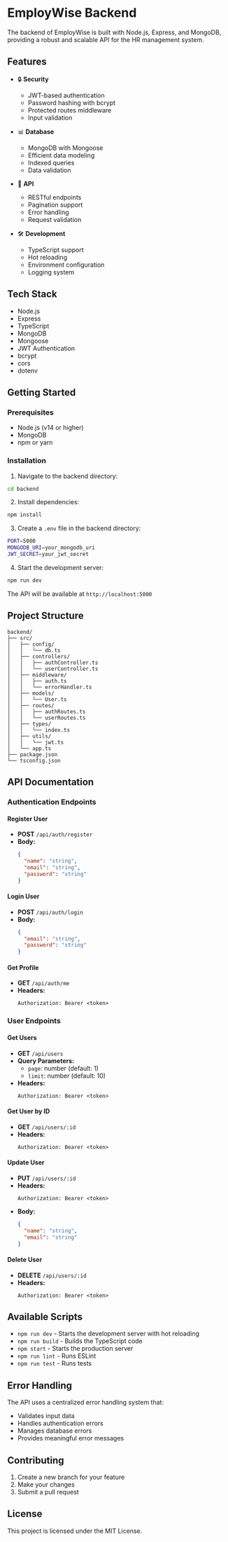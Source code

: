 # EmployWise Backend

The backend of EmployWise is built with Node.js, Express, and MongoDB, providing a robust and scalable API for the HR management system.

## Features

- 🔒 **Security**
  - JWT-based authentication
  - Password hashing with bcrypt
  - Protected routes middleware
  - Input validation

- 📊 **Database**
  - MongoDB with Mongoose
  - Efficient data modeling
  - Indexed queries
  - Data validation

- 🚀 **API**
  - RESTful endpoints
  - Pagination support
  - Error handling
  - Request validation

- 🛠 **Development**
  - TypeScript support
  - Hot reloading
  - Environment configuration
  - Logging system

## Tech Stack

- Node.js
- Express
- TypeScript
- MongoDB
- Mongoose
- JWT Authentication
- bcrypt
- cors
- dotenv

## Getting Started

### Prerequisites
- Node.js (v14 or higher)
- MongoDB
- npm or yarn

### Installation

1. Navigate to the backend directory:
```bash
cd backend
```

2. Install dependencies:
```bash
npm install
```

3. Create a `.env` file in the backend directory:
```bash
PORT=5000
MONGODB_URI=your_mongodb_uri
JWT_SECRET=your_jwt_secret
```

4. Start the development server:
```bash
npm run dev
```

The API will be available at `http://localhost:5000`

## Project Structure

```
backend/
├── src/
│   ├── config/
│   │   └── db.ts
│   ├── controllers/
│   │   ├── authController.ts
│   │   └── userController.ts
│   ├── middleware/
│   │   ├── auth.ts
│   │   └── errorHandler.ts
│   ├── models/
│   │   └── User.ts
│   ├── routes/
│   │   ├── authRoutes.ts
│   │   └── userRoutes.ts
│   ├── types/
│   │   └── index.ts
│   ├── utils/
│   │   └── jwt.ts
│   └── app.ts
├── package.json
└── tsconfig.json
```

## API Documentation

### Authentication Endpoints

#### Register User
- **POST** `/api/auth/register`
- **Body:**
  ```json
  {
    "name": "string",
    "email": "string",
    "password": "string"
  }
  ```

#### Login User
- **POST** `/api/auth/login`
- **Body:**
  ```json
  {
    "email": "string",
    "password": "string"
  }
  ```

#### Get Profile
- **GET** `/api/auth/me`
- **Headers:**
  ```
  Authorization: Bearer <token>
  ```

### User Endpoints

#### Get Users
- **GET** `/api/users`
- **Query Parameters:**
  - `page`: number (default: 1)
  - `limit`: number (default: 10)
- **Headers:**
  ```
  Authorization: Bearer <token>
  ```

#### Get User by ID
- **GET** `/api/users/:id`
- **Headers:**
  ```
  Authorization: Bearer <token>
  ```

#### Update User
- **PUT** `/api/users/:id`
- **Headers:**
  ```
  Authorization: Bearer <token>
  ```
- **Body:**
  ```json
  {
    "name": "string",
    "email": "string"
  }
  ```

#### Delete User
- **DELETE** `/api/users/:id`
- **Headers:**
  ```
  Authorization: Bearer <token>
  ```

## Available Scripts

- `npm run dev` - Starts the development server with hot reloading
- `npm run build` - Builds the TypeScript code
- `npm start` - Starts the production server
- `npm run lint` - Runs ESLint
- `npm run test` - Runs tests

## Error Handling

The API uses a centralized error handling system that:
- Validates input data
- Handles authentication errors
- Manages database errors
- Provides meaningful error messages

## Contributing

1. Create a new branch for your feature
2. Make your changes
3. Submit a pull request

## License

This project is licensed under the MIT License. 
